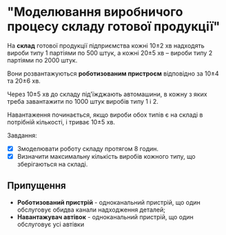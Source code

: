 # "Моделювання виробничого процесу складу готової продукції"

На **склад** готової продукції підприємства кожні 10±2 хв надходять вироби типу 1 партіями по 500 штук, а кожні 20±5 хв – вироби типу 2 партіями по 2000 штук.

Вони розвантажуються **роботизованим пристроєм** відповідно за 10±4 та 20±6 хв.

Через 10±5 хв до складу під'їжджають автомашини, в кожну з яких треба завантажити по 1000 штук виробів типу 1 і 2.

Навантаження починається, якщо вироби обох типів є на складі в потрібній кількості, і триває 10±5 хв.

Завдання:

- [x] Змоделювати роботу складу протягом 8 годин.
- [x] Визначити максимальну кількість виробів кожного типу, що зберігаються на складі.

## Припущення
- **Роботизований пристрій** - одноканальний пристрій, що один обслуговує обидва канали надходження деталей;
- **Навантажувач автівок** - одноканальний пристрій, що один обслуговує усі автівки

